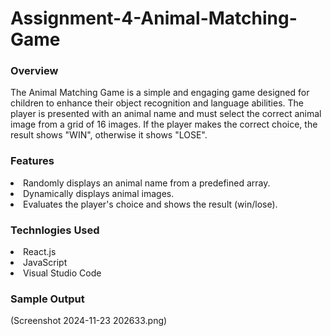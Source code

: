 # Assignment-4-Animal-Matching-Game
<h3>Overview</h3>
<p>The Animal Matching Game is a simple and engaging game designed for children to enhance their object recognition and language abilities. The player is presented with an animal name and must select the correct animal image from a grid of 16 images. If the player makes the correct choice, the result shows "WIN", otherwise it shows "LOSE".</p>
<h3>Features</h3>
<li>Randomly displays an animal name from a predefined array.</li>
<li>Dynamically displays animal images.</li>
<li>Evaluates the player's choice and shows the result (win/lose).</li>
<h3>Technlogies Used</h3>
<li>React.js</li>
<li>JavaScript</li>
<li>Visual Studio Code</li>
<h3>Sample Output</h3>
(Screenshot 2024-11-23 202633.png)
